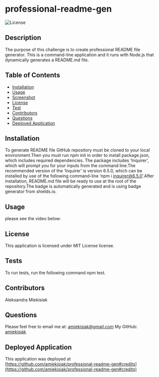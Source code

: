 
  # professional-readme-gen
  ![License](https://img.shields.io/badge/license-MIT%20License-blue.svg)
  
  ## Description 
  The purpose of this challenge is to create professional README file generator. This is a command-line application and it runs with Node.js that dynamically generates a README.md file.
  
  ## Table of Contents 
  - [Installation](#installation)
  - [Usage](#usage)
  - [Screenshot](#screenshot)
  - [License](#license-)
  - [Test](#tests)
  - [Contributors](#contributing)
  - [Questions](#questions)
  - [Deployed Application](#deployed-application)
  
  ## Installation
  To generate README file GitHub repository must be cloned to your local environment.Then you must run npm init in order to install package.json, which includes required dependencies. The package includes ‘Inquirer’, which will prompt you for your inputs from the command line.The recommended version of the ‘Inquirer’ is version 6.5.0, which can be installed by use of the following command-line ‘npm i inquirer@6.5.0’.After installation, README.md file will be ready to use at the root of the repository.The badge is automatically generated and is using badge generator from shields.io.
  
  ## Usage
  please see the video below:
  
  ## License 
This application is licensed under MIT License license.
  
  ## Tests
  To run tests, run the following command npm test.
  
  ## Contributors
  Aleksandra Miekisiak
  
  ## Questions
  Please feel free to email me at: amiekisiak@gmail.com
  My GitHub: [amiekisiak](amiekisiak)
  
  ## Deployed Application
  This application was deployed at [https://github.com/amiekisiak/professional-readme-gen#credits](https://github.com/amiekisiak/professional-readme-gen#credits)
  